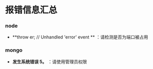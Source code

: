 # 报错信息汇总

### node
-   **throw er; // Unhandled 'error' event ** ：请检测是否为端口被占用

### mongo

- **发生系统错误 5。** ：请使用管理员权限